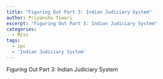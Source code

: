 ```yaml
---
title: "Figuring Out Part 3: Indian Judiciary System"
author: Priyanshu Tiwari
excerpt: "Figuring Out Part 3: Indian Judiciary System"
categories:
  - Misc
tags:
  - ipc
  - 'Indian Judiciary System'
---
```


Figuring Out Part 3: Indian Judiciary System